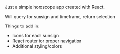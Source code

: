 Just a simple horoscope app created with React. 

Will query for sunsign and timeframe, return selection 


Things to add in: 

- Icons for each sunsign
- React router for proper navigation
- Additional styling/colors